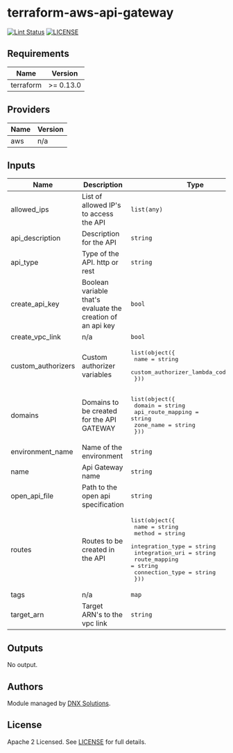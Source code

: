 # terraform-aws-api-gateway

[![Lint Status](https://github.com/DNXLabs/terraform-aws-template/workflows/Lint/badge.svg)](https://github.com/DNXLabs/terraform-aws-template/actions)
[![LICENSE](https://img.shields.io/github/license/DNXLabs/terraform-aws-template)](https://github.com/DNXLabs/terraform-aws-template/blob/master/LICENSE)

<!--- BEGIN_TF_DOCS --->

## Requirements

| Name | Version |
|------|---------|
| terraform | >= 0.13.0 |

## Providers

| Name | Version |
|------|---------|
| aws | n/a |

## Inputs

| Name | Description | Type | Default | Required |
|------|-------------|------|---------|:--------:|
| allowed\_ips | List of allowed IP's to access the API | `list(any)` | `[]` | no |
| api\_description | Description for the API | `string` | `""` | no |
| api\_type | Type of the API. http or rest | `string` | n/a | yes |
| create\_api\_key | Boolean variable that's evaluate the creation of an api key | `bool` | `false` | no |
| create\_vpc\_link | n/a | `bool` | `false` | no |
| custom\_authorizers | Custom authorizer variables | <pre>list(object({<br>    name                          = string<br>    custom_authorizer_lambda_code = string<br>  }))</pre> | `[]` | no |
| domains | Domains to be created for the API GATEWAY | <pre>list(object({<br>    domain            = string<br>    api_route_mapping = string<br>    zone_name         = string<br>  }))</pre> | `[]` | no |
| environment\_name | Name of the environment | `string` | `""` | no |
| name | Api Gateway name | `string` | `""` | no |
| open\_api\_file | Path to the open api specification | `string` | `""` | no |
| routes | Routes to be created in the API | <pre>list(object({<br>    name               = string<br>    method             = string<br>    integration_type   = string<br>    integration_uri    = string<br>    route_mapping  = string<br>    connection_type    = string<br>  }))</pre> | `[]` | no |
| tags | n/a | `map` | `{}` | no |
| target\_arn | Target ARN's to the vpc link | `string` | `""` | no |

## Outputs

No output.

<!--- END_TF_DOCS --->

## Authors

Module managed by [DNX Solutions](https://github.com/DNXLabs).

## License

Apache 2 Licensed. See [LICENSE](https://github.com/DNXLabs/terraform-aws-template/blob/master/LICENSE) for full details.